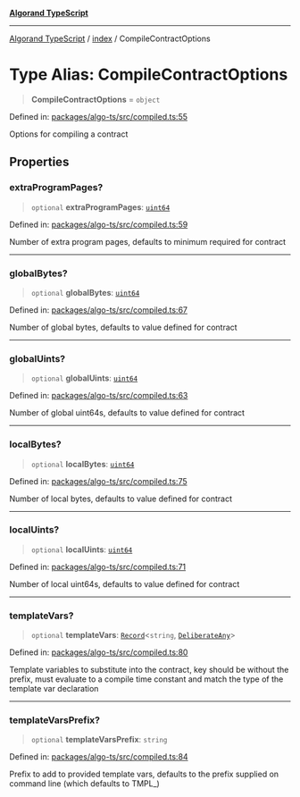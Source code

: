 [**Algorand TypeScript**](../../README.md)

***

[Algorand TypeScript](../../modules.md) / [index](../README.md) / CompileContractOptions

# Type Alias: CompileContractOptions

> **CompileContractOptions** = `object`

Defined in: [packages/algo-ts/src/compiled.ts:55](https://github.com/algorandfoundation/puya-ts/blob/main/packages/algo-ts/src/compiled.ts#L55)

Options for compiling a contract

## Properties

### extraProgramPages?

> `optional` **extraProgramPages**: [`uint64`](uint64.md)

Defined in: [packages/algo-ts/src/compiled.ts:59](https://github.com/algorandfoundation/puya-ts/blob/main/packages/algo-ts/src/compiled.ts#L59)

Number of extra program pages, defaults to minimum required for contract

***

### globalBytes?

> `optional` **globalBytes**: [`uint64`](uint64.md)

Defined in: [packages/algo-ts/src/compiled.ts:67](https://github.com/algorandfoundation/puya-ts/blob/main/packages/algo-ts/src/compiled.ts#L67)

Number of global bytes, defaults to value defined for contract

***

### globalUints?

> `optional` **globalUints**: [`uint64`](uint64.md)

Defined in: [packages/algo-ts/src/compiled.ts:63](https://github.com/algorandfoundation/puya-ts/blob/main/packages/algo-ts/src/compiled.ts#L63)

Number of global uint64s, defaults to value defined for contract

***

### localBytes?

> `optional` **localBytes**: [`uint64`](uint64.md)

Defined in: [packages/algo-ts/src/compiled.ts:75](https://github.com/algorandfoundation/puya-ts/blob/main/packages/algo-ts/src/compiled.ts#L75)

Number of local bytes, defaults to value defined for contract

***

### localUints?

> `optional` **localUints**: [`uint64`](uint64.md)

Defined in: [packages/algo-ts/src/compiled.ts:71](https://github.com/algorandfoundation/puya-ts/blob/main/packages/algo-ts/src/compiled.ts#L71)

Number of local uint64s, defaults to value defined for contract

***

### templateVars?

> `optional` **templateVars**: [`Record`](../-internal-/type-aliases/Record.md)\<`string`, [`DeliberateAny`](../-internal-/type-aliases/DeliberateAny.md)\>

Defined in: [packages/algo-ts/src/compiled.ts:80](https://github.com/algorandfoundation/puya-ts/blob/main/packages/algo-ts/src/compiled.ts#L80)

Template variables to substitute into the contract, key should be without the prefix, must evaluate to a compile time constant
and match the type of the template var declaration

***

### templateVarsPrefix?

> `optional` **templateVarsPrefix**: `string`

Defined in: [packages/algo-ts/src/compiled.ts:84](https://github.com/algorandfoundation/puya-ts/blob/main/packages/algo-ts/src/compiled.ts#L84)

Prefix to add to provided template vars, defaults to the prefix supplied on command line (which defaults to TMPL_)
